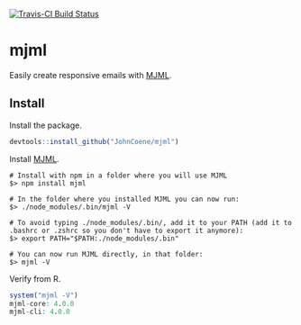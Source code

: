 [![Travis-CI Build Status](https://travis-ci.org/JohnCoene/mjml.svg?branch=master)](https://travis-ci.org/JohnCoene/mjml)

# mjml

Easily create responsive emails with [MJML](https://mjml.io/).

## Install

Install the package.

``` r
devtools::install_github("JohnCoene/mjml")
```

Install [MJML](https://mjml.io/).

```{r}
# Install with npm in a folder where you will use MJML
$> npm install mjml

# In the folder where you installed MJML you can now run:
$> ./node_modules/.bin/mjml -V

# To avoid typing ./node_modules/.bin/, add it to your PATH (add it to .bashrc or .zshrc so you don't have to export it anymore):
$> export PATH="$PATH:./node_modules/.bin"

# You can now run MJML directly, in that folder:
$> mjml -V
```

Verify from R.

```r
system("mjml -V")
mjml-core: 4.0.0
mjml-cli: 4.0.0
```
